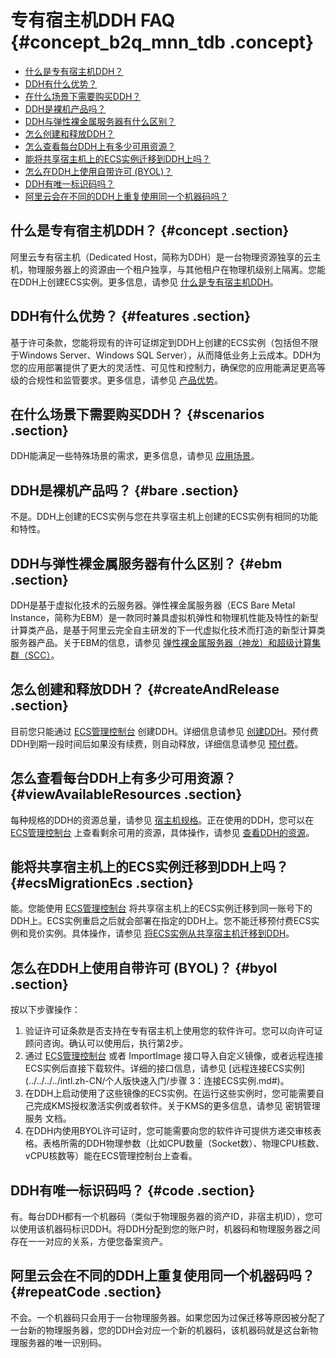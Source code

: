 # 专有宿主机DDH FAQ {#concept_b2q_mnn_tdb .concept}

-   [什么是专有宿主机DDH？](#concept)
-   [DDH有什么优势？](#features)
-   [在什么场景下需要购买DDH？](#scenarios)
-   [DDH是裸机产品吗？](#bare)
-   [DDH与弹性裸金属服务器有什么区别？](#ebm)
-   [怎么创建和释放DDH？](#createAndRelease)
-   [怎么查看每台DDH上有多少可用资源？](#viewAvailableResources)
-   [能将共享宿主机上的ECS实例迁移到DDH上吗？](#ecsMigrationEcs)
-   [怎么在DDH上使用自带许可 \(BYOL\)？](#byol)
-   [DDH有唯一标识码吗？](#code)
-   [阿里云会在不同的DDH上重复使用同一个机器码吗？](#repeatCode)

## 什么是专有宿主机DDH？ {#concept .section}

阿里云专有宿主机（Dedicated Host，简称为DDH）是一台物理资源独享的云主机，物理服务器上的资源由一个租户独享，与其他租户在物理机级别上隔离。您能在DDH上创建ECS实例。更多信息，请参见 [什么是专有宿主机DDH](../../../../intl.zh-CN/产品简介/什么是专有宿主机DDH.md#)。

## DDH有什么优势？ {#features .section}

基于许可条款，您能将现有的许可证绑定到DDH上创建的ECS实例（包括但不限于Windows Server、Windows SQL Server），从而降低业务上云成本。DDH为您的应用部署提供了更大的灵活性、可见性和控制力，确保您的应用能满足更高等级的合规性和监管要求。更多信息，请参见 [产品优势](../../../../intl.zh-CN/产品简介/产品优势.md#)。

## 在什么场景下需要购买DDH？ {#scenarios .section}

DDH能满足一些特殊场景的需求，更多信息，请参见 [应用场景](../../../../intl.zh-CN/产品简介/应用场景.md#)。

## DDH是裸机产品吗？ {#bare .section}

不是。DDH上创建的ECS实例与您在共享宿主机上创建的ECS实例有相同的功能和特性。

## DDH与弹性裸金属服务器有什么区别？ {#ebm .section}

DDH是基于虚拟化技术的云服务器。弹性裸金属服务器（ECS Bare Metal Instance，简称为EBM）是一款同时兼具虚拟机弹性和物理机性能及特性的新型计算类产品，是基于阿里云完全自主研发的下一代虚拟化技术而打造的新型计算类服务器产品。关于EBM的信息，请参见 [弹性裸金属服务器（神龙）和超级计算集群（SCC）](../../../../intl.zh-CN/产品简介/实例/弹性裸金属服务器（神龙）和超级计算集群（SCC）.md#)。

## 怎么创建和释放DDH？ {#createAndRelease .section}

目前您只能通过 [ECS管理控制台](https://ecs.console.aliyun.com/#/home) 创建DDH。详细信息请参见 [创建DDH](../../../../intl.zh-CN/快速入门/创建DDH.md#)。预付费DDH到期一段时间后如果没有续费，则自动释放，详细信息请参见 [预付费](../../../../intl.zh-CN/产品定价/预付费.md#)。

## 怎么查看每台DDH上有多少可用资源？ {#viewAvailableResources .section}

每种规格的DDH的资源总量，请参见 [宿主机规格](../../../../intl.zh-CN/产品简介/宿主机规格.md#)。正在使用的DDH，您可以在 [ECS管理控制台](https://ecs.console.aliyun.com/#/home) 上查看剩余可用的资源，具体操作，请参见 [查看DDH的资源](../../../../intl.zh-CN/用户指南/查看DDH的资源.md#)。

## 能将共享宿主机上的ECS实例迁移到DDH上吗？ {#ecsMigrationEcs .section}

能。您能使用 [ECS管理控制台](https://ecs.console.aliyun.com/#/home) 将共享宿主机上的ECS实例迁移到同一账号下的DDH上。ECS实例重启之后就会部署在指定的DDH上。您不能迁移预付费ECS实例和竞价实例。具体操作，请参见 [将ECS实例从共享宿主机迁移到DDH](../../../../intl.zh-CN/用户指南/将ECS实例从共享宿主机迁移到DDH.md#)。

## 怎么在DDH上使用自带许可 \(BYOL\)？ {#byol .section}

按以下步骤操作：

1.  验证许可证条款是否支持在专有宿主机上使用您的软件许可。您可以向许可证顾问咨询。确认可以使用后，执行第2步。
2.  通过 [ECS管理控制台](https://ecs.console.aliyun.com/#/home) 或者 ImportImage 接口导入自定义镜像，或者远程连接ECS实例后直接下载软件。详细的接口信息，请参见 [远程连接ECS实例](../../../../intl.zh-CN/个人版快速入门/步骤 3：连接ECS实例.md#)。
3.  在DDH上启动使用了这些镜像的ECS实例。在运行这些实例时，您可能需要自己完成KMS授权激活实例或者软件。关于KMS的更多信息，请参见 密钥管理服务 文档。
4.  在DDH内使用BYOL许可证时，您可能需要向您的软件许可提供方递交审核表格。表格所需的DDH物理参数（比如CPU数量（Socket数）、物理CPU核数、vCPU核数等）能在ECS管理控制台上查看。

## DDH有唯一标识码吗？ {#code .section}

有。每台DDH都有一个机器码（类似于物理服务器的资产ID，非宿主机ID），您可以使用该机器码标识DDH。将DDH分配到您的账户时，机器码和物理服务器之间存在一一对应的关系，方便您备案资产。

## 阿里云会在不同的DDH上重复使用同一个机器码吗？ {#repeatCode .section}

不会。一个机器码只会用于一台物理服务器。如果您因为过保迁移等原因被分配了一台新的物理服务器，您的DDH会对应一个新的机器码，该机器码就是这台新物理服务器的唯一识别码。

